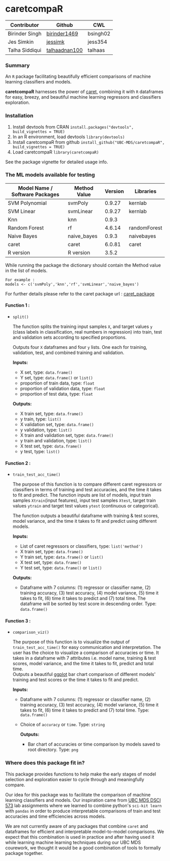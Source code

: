 # caretcompaR


| Contributor                  | Github              | CWL |
| --------------------- |-----------------------|-----------------------|
| Birinder Singh | [birinder1469](https://github.com/Birinder1469) | bsingh02 |
| Jes Simkin | [jessimk](https://github.com/jessimk) | jess354 |
| Talha Siddiqui | [talhaadnan100](https://github.com/talhaadnan100) | talhaas |

### Summary

An `R` package facilitating beautifully efficient comparisons of machine learning classifiers and models.

__caretcompaR__ harnesses the power of <a href="https://topepo.github.io/caret/index.html">caret</a>, combining it with `R` dataframes for easy, breezy, and beautiful machine learning regressors and classifiers exploration.   

### Installation

1. Install devtools from CRAN `install.packages("devtools", build_vignettes = TRUE)`
2. In an R environment, load devtools `library(devtools)`
3. Install caretcompaR from github `install_github("UBC-MDS/caretcompaR", build_vignettes = TRUE)`
4. Load caretcompaR `library(caretcompaR)`

See the package vignette for detailed usage info. 

### The ML models available for testing  

| Model Name / Software Packages                 | Method Value             | Version | Libraries|
| --------------------- |-----------------------| ----|---|
| SVM Polynomial  | svmPoly |0.9.27  | kernlab|
| SVM Linear | svmLinear |0.9.27  | kernlab|
| Knn | knn |0.9.3  | |
| Random Forest | rf | 4.6.14 |randomForest |
| Naive Bayes | naive_bayes  | 0.9.3 | naivebayes|
| caret | caret |  6.0.81| caret |
| R version | R version |  3.5.2 | |


While running the package the dictionary should contain the Method value in the list of models.
```
For example :
models <- c('svmPoly','knn','rf','svmLinear','naive_bayes')
```

For further details please refer to the caret package url : [caret_package](http://topepo.github.io/caret/available-models.html)  


#### Function 1 :

- `split()`

	The function splits the training input samples `X`, and target values `y` (class labels in classification, real numbers in regression) into train, test and validation sets according to specified proportions.

	Outputs four `X` dataframes and four `y` lists. One each for training, validation, test, and combined training and validation.

	__Inputs:__
	- X set, type: `data.frame()`
	- Y set, type: `data.frame()` or `list()`
	- proportion of train data, type: `float`
	- proportion of validation data, type: `float`
	- proportion of test data, type: `float`

	__Outputs:__  

	- X train set, type: `data.frame()`
	- y train, type: `list()`
	- X validation set, type: `data.frame()`
	- y validation, type: `list()`
	- X train and validation set, type: `data.frame()`
	- y train and validation, type: `list()`
	- X test set, type: `data.frame()`
  - y test, type: `list()`

#### Function 2 :

- `train_test_acc_time()`

	The purpose of this function is to compare different caret regressors or classifiers in terms of training and test accuracies, and the time it takes to fit and predict. The function inputs are list of models, input train samples `Xtrain`(input features), input test samples `Xtest`, target train values `ytrain` and target test values `ytest` (continuous or categorical).
	
  The function outputs a beautiful dataframe with training & test scores, model variance, and the time it takes to fit and predict using different models.

	__Inputs:__   
	- List of caret regressors or classifiers,  type: `list('method')`
	- X train set, type: `data.frame()`
	- Y train set, type:  `data.frame()` or `list()`
	- X test set, type: `data.frame()`
	- Y test set, type:  `data.frame()` or `list()`

	__Outputs:__

	- Dataframe with 7 columns: (1) regressor or classifier name, (2) training accuracy, (3) test accuracy, (4) model variance, (5) time it takes to fit, (6) time it takes to predict and (7) total time. The dataframe will be sorted by test score in descending order. Type: `data.frame()`

#### Function 3 :

- `comparison_viz()`  

  The purpose of this function is to visualize the output of `train_test_acc_time()` for easy communication and interpretation. The user has the choice to visualize a comparison of accuracies or time. It takes in a dataframe with 7 attributes i.e. model name, training & test scores, model variance, and the time it takes to fit, predict and total time. <br>
  Outputs a beautiful <a href="https://ggplot2.tidyverse.org/">ggplot</a> bar chart comparison of different models' training and test scores or the time it takes to fit and predict. <br>

	__Inputs:__   
	- Dataframe with 7 columns: (1) regressor or classifier name, (2) training accuracy, (3) test accuracy, (4) model variance, (5) time it takes to fit, (6) time it takes to predict and (7) total time. Type: `data.frame()`
  - Choice of `accuracy` or `time`. Type: `string`

	__Outputs:__

	- Bar chart of accuracies or time comparison by models saved to root directory. Type: `png`

### Where does this package fit in?

This package provides functions to help make the early stages of model selection and exploration easier to cycle through and meaningfully compare.

Our idea for this package was to facilitate the comparison of machine learning classifiers and models. Our inspiration came from <a href="https://ubc-mds.github.io/descriptions/">UBC MDS DSCI 573</a> lab assignments where we learned to combine python's `sci-kit learn` with `pandas` in order to produce interpretable comparisons of train and test accuracies and time efficiencies across models.

We are not currently aware of any packages that combine `caret` and dataframes for efficient and interpretable model-to-model comparisons. We expect that this combination is used in practice and after having used it while learning machine learning techniques during our UBC MDS courework, we thought it would be a good combination of tools to formally package together.

